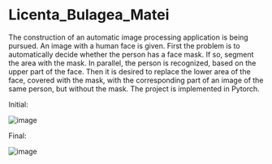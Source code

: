 # Licenta_Bulagea_Matei

The construction of an automatic image processing application is being pursued. An image with a human face is given. First the problem is to automatically decide whether the person has a face mask. If so, segment the area with the mask. In parallel, the person is recognized, based on the upper part of the face. Then it is desired to replace the lower area of ​​the face, covered with the mask, with the corresponding part of an image of the same person, but without the mask. The project is implemented in Pytorch.

Initial:                                                                                                                                              

![image](https://github.com/carnaticufasole/Licenta_Bulagea_Matei/assets/138015973/e59619bf-4d8a-459c-a799-834cbf29f696)


Final:

![image](https://github.com/carnaticufasole/Licenta_Bulagea_Matei/assets/138015973/eb6a0a9c-bda9-4d66-bc99-3f8e9aaff4ed)


